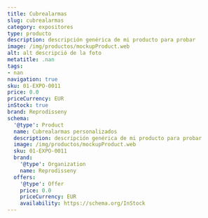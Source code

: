 ```yaml
---
title: Cubrealarmas
slug: cubrealarmas
category: expositores
type: producto
description: descripción genérica de mi producto para probar
image: /img/productos/mockupProduct.web
alt: alt descripció de la foto
metatitle: .nan
tags:
- nan
navigation: true
sku: 01-EXPO-0011
price: 0.0
priceCurrency: EUR
inStock: true
brand: Reprodisseny
schema:
  '@type': Product
  name: Cubrealarmas personalizados
  description: descripción genérica de mi producto para probar
  image: /img/productos/mockupProduct.web
  sku: 01-EXPO-0011
  brand:
    '@type': Organization
    name: Reprodisseny
  offers:
    '@type': Offer
    price: 0.0
    priceCurrency: EUR
    availability: https://schema.org/InStock
---
```

